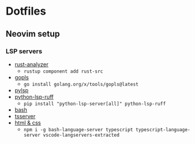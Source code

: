 # Dotfiles

## Neovim setup

### LSP servers

- [rust-analyzer](https://github.com/rust-lang/rust-analyzer)
    - `rustup component add rust-src`
- [gopls](https://github.com/golang/tools/tree/master/gopls)
    - `go install golang.org/x/tools/gopls@latest`
- [pylsp](https://github.com/python-lsp/python-lsp-server)
- [python-lsp-ruff](https://github.com/python-lsp/python-lsp-ruff)
    - `pip install "python-lsp-server[all]" python-lsp-ruff`
- [bash](https://github.com/bash-lsp/bash-language-server)
- [tsserver](https://github.com/typescript-language-server/typescript-language-server)
- [html & css](https://github.com/hrsh7th/vscode-langservers-extracted)
    - `npm i -g bash-language-server typescript typescript-language-server vscode-langservers-extracted`



